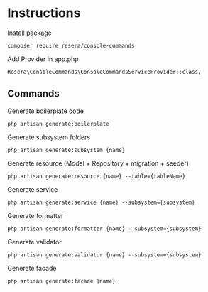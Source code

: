 # Instructions

Install package

```composer require resera/console-commands```

Add Provider in app.php

```Resera\ConsoleCommands\ConsoleCommandsServiceProvider::class,```



## Commands

Generate boilerplate code

```php artisan generate:boilerplate```

Generate subsystem folders

```php artisan generate:subsystem {name}```

Generate resource (Model + Repository + migration + seeder)

```php artisan generate:resource {name} --table={tableName}```

Generate service

```php artisan generate:service {name} --subsystem={subsystem}```

Generate formatter

```php artisan generate:formatter {name} --subsystem={subsystem}```

Generate validator

```php artisan generate:validator {name} --subsystem={subsystem}```

Generate facade

```php artisan generate:facade {name}```